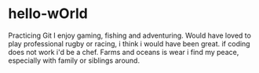 # hello-wOrld
Practicing Git 
I enjoy gaming, fishing and adventuring. Would have loved to play professional rugby or racing, i think i would have been great. if coding does not work i'd be a chef. Farms and oceans is wear i find my peace, especially with family or siblings around.
